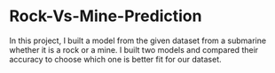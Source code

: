 # Rock-Vs-Mine-Prediction
In this project, I built a model from the given dataset from a submarine whether it is a rock or a mine. I built two models and compared their accuracy to choose which one is better fit for our dataset.
